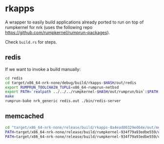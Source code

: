 # rkapps

A wrapper to easily build applications already ported to run on top of rumpkernel for nrk
(uses the following repo <https://github.com/rumpkernel/rumprun-packages>).

Check `build.rs` for steps.

## redis

If we want to invoke a build manually:

```bash
cd redis
cd target/x86_64-nrk-none/debug/build/rkapps-$HASH/out/redis
export RUMPRUN_TOOLCHAIN_TUPLE=x86_64-rumprun-netbsd
export PATH=`realpath ../../../rumpkernel-$HASH/out/rumprun/bin`:$PATH
make
rumprun-bake nrk_generic redis.out ./bin/redis-server
```

## memcached

```bash
cd "target/x86_64-nrk-none/release/build/rkapps-8a4ead00329ed64e/out/memcached"
PATH=target/x86_64-nrk-none/release/build/rumpkernel-934f79a93edbe559/out/rumprun/bin:$PATH RUMPRUN_TOOLCHAIN_TUPLE=x86_64-rumprun-netbsd make -j 12
PATH=target/x86_64-nrk-none/release/build/rumpkernel-934f79a93edbe559/out/rumprun/bin:$PATH RUMPRUN_TOOLCHAIN_TUPLE=x86_64-rumprun-netbsd rumprun-bake nrk_generic ../../../../memcached.bin build/memcached
```
